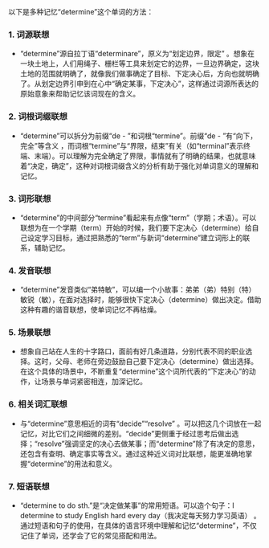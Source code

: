 以下是多种记忆“determine”这个单词的方法：

### 1. 词源联想
 - “determine”源自拉丁语“determinare”，原义为“划定边界，限定” 。想象在一块土地上，人们用绳子、栅栏等工具来划定它的边界，一旦边界确定，这块土地的范围就明确了，就像我们做事确定了目标、下定决心后，方向也就明确了。从划定边界引申到在心中“确定某事，下定决心”，这样通过词源所表达的原始意象来帮助记忆该词现在的含义。

### 2. 词根词缀联想
 - “determine”可以拆分为前缀“de - ”和词根“termine”。前缀“de - ”有“向下，完全”等含义 ，而词根“termine”与“界限，结束”有关（如“terminal”表示终端、末端）。可以理解为完全确定了界限，事情就有了明确的结果，也就意味着“决定，确定”，这种对词根词缀含义的分析有助于强化对单词意义的理解和记忆。

### 3. 词形联想
 - “determine”的中间部分“termine”看起来有点像“term”（学期；术语）。可以联想为在一个学期（term）开始的时候，我们要下定决心（determine）给自己设定学习目标，通过把熟悉的“term”与新词“determine”建立词形上的联系，辅助记忆。

### 4. 发音联想
 - “determine”发音类似“弟特敏”，可以编一个小故事：弟弟（弟）特别（特）敏锐（敏），在面对选择时，能够很快下定决心（determine）做出决定。借助这种有趣的谐音联想，使单词记忆不再枯燥。

### 5. 场景联想
 - 想象自己站在人生的十字路口，面前有好几条道路，分别代表不同的职业选择。这时，父母、老师在旁边鼓励自己要下定决心（determine）做出选择。在这个具体的场景中，不断重复“determine”这个词所代表的“下定决心”的动作，让场景与单词紧密相连，加深记忆。

### 6. 相关词汇联想
 - 与“determine”意思相近的词有“decide”“resolve” 。可以把这几个词放在一起记忆，对比它们之间细微的差别。“decide”更侧重于经过思考后做出选择；“resolve”强调坚定的决心去做某事；而“determine”除了有决定的意思，还包含有查明、确定事实等含义。通过这种近义词对比联想，能更准确地掌握“determine”的用法和意义。

### 7. 短语联想
 - “determine to do sth.”是“决定做某事”的常用短语。可以造个句子：I determine to study English hard every day（我决定每天努力学习英语） 。通过短语和句子的使用，在具体的语言环境中理解和记忆“determine”，不仅记住了单词，还学会了它的常见搭配和用法。 